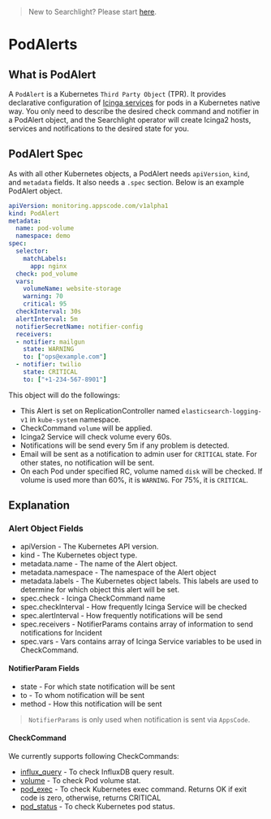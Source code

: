 > New to Searchlight? Please start [here](/docs/tutorials/README.md).

# PodAlerts

## What is PodAlert
A `PodAlert` is a Kubernetes `Third Party Object` (TPR). It provides declarative configuration of [Icinga services](https://www.icinga.com/docs/icinga2/latest/doc/09-object-types/#service) for pods in a Kubernetes native way. You only need to describe the desired check command and notifier in a PodAlert object, and the Searchlight operator will create Icinga2 hosts, services and notifications to the desired state for you.

## PodAlert Spec
As with all other Kubernetes objects, a PodAlert needs `apiVersion`, `kind`, and `metadata` fields. It also needs a `.spec` section. Below is an example PodAlert object.

```yaml
apiVersion: monitoring.appscode.com/v1alpha1
kind: PodAlert
metadata:
  name: pod-volume
  namespace: demo
spec:
  selector:
    matchLabels:
      app: nginx
  check: pod_volume
  vars:
    volumeName: website-storage
    warning: 70
    critical: 95
  checkInterval: 30s
  alertInterval: 5m
  notifierSecretName: notifier-config
  receivers:
  - notifier: mailgun
    state: WARNING
    to: ["ops@example.com"]
  - notifier: twilio
    state: CRITICAL
    to: ["+1-234-567-8901"]
```

This object will do the followings:

* This Alert is set on ReplicationController named `elasticsearch-logging-v1` in `kube-system` namespace.
* CheckCommand `volume` will be applied.
* Icinga2 Service will check volume every 60s.
* Notifications will be send every 5m if any problem is detected.
* Email will be sent as a notification to admin user for `CRITICAL` state. For other states, no notification will be sent.
* On each Pod under specified RC, volume named `disk` will be checked. If volume is used more than 60%, it is `WARNING`. For 75%, it is `CRITICAL`.

## Explanation

### Alert Object Fields

* apiVersion - The Kubernetes API version.
* kind - The Kubernetes object type.
* metadata.name - The name of the Alert object.
* metadata.namespace - The namespace of the Alert object
* metadata.labels - The Kubernetes object labels. This labels are used to determine for which object this alert will be set.
* spec.check - Icinga CheckCommand name
* spec.checkInterval - How frequently Icinga Service will be checked
* spec.alertInterval - How frequently notifications will be send
* spec.receivers - NotifierParams contains array of information to send notifications for Incident
* spec.vars - Vars contains array of Icinga Service variables to be used in CheckCommand.

#### NotifierParam Fields

* state - For which state notification will be sent
* to - To whom notification will be sent
* method - How this notification will be sent

> `NotifierParams` is only used when notification is sent via `AppsCode`.

#### CheckCommand

We currently supports following CheckCommands:

* [influx_query](check_influx_query.md) - To check InfluxDB query result.
* [volume](check_pod_volume.md) - To check Pod volume stat.
* [pod_exec](check_pod_exec.md) - To check Kubernetes exec command. Returns OK if exit code is zero, otherwise, returns CRITICAL
* [pod_status](check_pod_status.md) - To check Kubernetes pod status.
